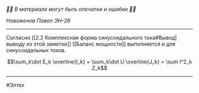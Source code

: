 *🚨🚨 В материале могут быть опечатки и ошибки 🚨🚨*

*Новоженов Павел*
*ЭН-26*

---

Согласно [[2.2 Комплексная форма синусоидального тока#Вывод|выводу из этой заметки]] [[Баланс мощности]] выполняется и для синусоидальных токов.

$$\sum_k\dot E_k \overline{I_k} + \sum_k\dot U \overline{J_k} = \sum I^2_k Z_k$$

---

#Элтех